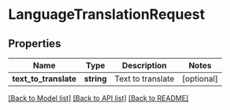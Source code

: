 # LanguageTranslationRequest

## Properties
Name | Type | Description | Notes
------------ | ------------- | ------------- | -------------
**text_to_translate** | **string** | Text to translate | [optional] 

[[Back to Model list]](../README.md#documentation-for-models) [[Back to API list]](../README.md#documentation-for-api-endpoints) [[Back to README]](../README.md)


